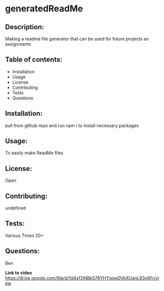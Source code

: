 # generatedReadMe
  ## Description:
  
 Making a readme file generator that can be used for future projects an assignments
  
  ## Table of contents:
  * Installation
  * Usage
  * License
  * Contributing
  * Tests
  * Questions
  ## Installation:
   pull from github repo and run npm i to install necessary packages
  ## Usage:
   To easily make ReadMe files
  ## License:
 Open
  ## Contributing:
 undefined
  ## Tests: 
 Various Times 20+
  
  ## Questions: 
 Ben

**Link to video**
 https://drive.google.com/file/d/1d4sf3iNBk576YHYxpwDVkXUanL93o6Fr/view
